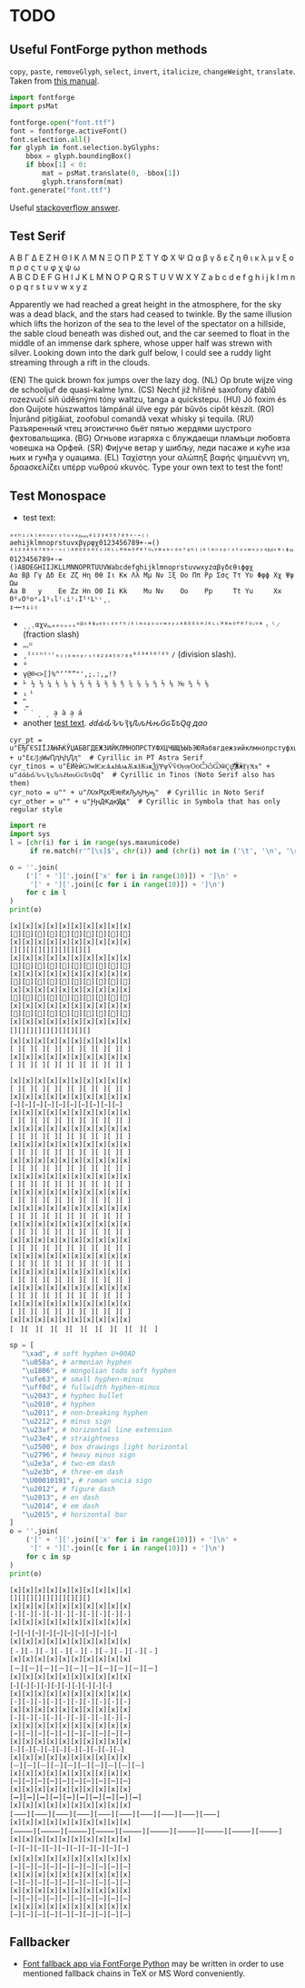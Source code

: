 # TODO

## Useful FontForge python methods

`copy`, `paste`, `removeGlyph`, `select`, `invert`, `italicize`, `changeWeight`, `translate`. Taken from [this manual](https://fontforge.github.io/python.html).

```py
import fontforge
import psMat

fontforge.open("font.ttf")
font = fontforge.activeFont()
font.selection.all()
for glyph in font.selection.byGlyphs:
    bbox = glyph.boundingBox()
    if bbox[1] < 0:
        mat = psMat.translate(0, -bbox[1])
        glyph.transform(mat)
font.generate("font.ttf")
```

Useful [stackoverflow answer](https://stackoverflow.com/questions/14557944/downsizing-an-otf-font-by-removing-glyphs/34132900#34132900).


## Test Serif

Α Β Γ Δ Ε Ζ Η Θ Ι Κ Λ Μ Ν Ξ Ο Π Ρ Σ Τ Υ Φ Χ Ψ Ω α β γ δ ε ζ η θ ι κ λ μ ν ξ ο π ρ σ ς τ υ φ χ ψ ω  
A B C D E F G H I J K L M N O P Q R S T U V W X Y Z a b c d e f g h i j k l m n o p q r s t u v w x y z

Apparently we had reached a great height in the atmosphere, for the sky was a dead black, and the stars had ceased to twinkle. By the same illusion which lifts the horizon of the sea to the level of the spectator on a hillside, the sable cloud beneath was dished out, and the car seemed to float in the middle of an immense dark sphere, whose upper half was strewn with silver. Looking down into the dark gulf below, I could see a ruddy light streaming through a rift in the clouds.

(EN) The quick brown fox jumps over the lazy dog. (NL) Op brute wijze ving de schooljuf de quasi-kalme lynx. (CS) Nechť již hříšné saxofony ďáblů rozezvučí síň úděsnými tóny waltzu, tanga a quickstepu. (HU) Jó foxim és don Quijote húszwattos lámpánál ülve egy pár bűvös cipőt készít. (RO) Înjurând pițigăiat, zoofobul comandă vexat whisky și tequila. (RU) Разъяренный чтец эгоистично бьёт пятью жердями шустрого фехтовальщика. (BG) Огньове изгаряха с блуждаещи пламъци любовта човешка на Орфей. (SR) Фијуче ветар у шибљу, леди пасаже и куће иза њих и гунђа у оџацима. (EL) Ταχίστηn your αλώπηξ βαφής ψημuένvη γη, δραaσκελίζει υπέρp νωθρού κkυνός. Type your own text to test the font!


## Test Monospace

* test text:

```
ₐₑₕᵢⱼₖₗₘₙₒₚᵣₛₜᵤᵥₓᵦᵧᵨᵩᵪ₀₁₂₃₄₅₆₇₈₉₊₋₌₍₎
aehijklmnoprstuvxβγρφχ0123456789+-=()
⁰¹²³⁴⁵⁶⁷⁸⁹⁺⁻⁼⁽⁾ᴬᴮᴰᴱᴳᴴᴵᶦᴶᴷᴸᶫᴹᴺᶰᴼᴾᴿᵀᵁᶸⱽᵂᵃᵇᶜᵈᵉᶠᵍʰⁱʲᵏˡᵐⁿᵒᵖʳˢᵗᵘᵛʷˣʸᶻᵅᵝᵞᵟᵋᶿᶥᶲᵠᵡ
0123456789+-=()ABDEGHIIJKLLMNNOPRTUUVWabcdefghijklmnoprstuvwxyzαβγδεθιϕφχ
Αα Ββ Γγ Δδ Εε Ζζ Ηη Θθ Ιι Κκ Λλ Μμ Νν Ξξ Οο Ππ Ρρ Σσς Ττ Υυ Φφϕ Χχ Ψψ Ωω
Aa B   y    Ee Zz Hn O0 Ii Kk    Mu Nv    Oo    Pp     Tt Yu     Xx      
0⁰₀Oᴼoᵒₒ1¹₁lˡₗiⁱᵢIᴵᶦLᴸᶫ˳ˌ
↕→←↑↓⇩⇧
```

* `ˎˏˌαχνᵦᵩₐₑₒᵤᵥₓᵅᵝᵟᵋᶿᶲᵠᵃᵇᶜᵈᵉᶠʰʲᵏˡᵐᵒᵖˢᵘᵛʷˣʸᶻᴬᴮᴰᴱᴳᴴᴶᴷᴸᶫᴹᴺᶰᴼᴾᴿᵀᵁᶸⱽᵂ` `ₗ` `ˡ` `⁄` (fraction slash)
* `ᵨᵧᵪᵞᵡ`
* `˳ᴵᶦⁱⁿᵗᶥʳₕᵢⱼₖₘₙₚᵣₛₜ₀₂₃₄₅₆₇₈₉⁰²³⁴⁵⁶⁷⁸⁹` `∕` (division slash).
* `ᵍ`
* `γ@®<>[]%^‘’“”"',;.:‚„!?`
* `⅟ ½ ⅓ ¼ ⅕ ⅙ ⅛ ⅔ ⅖ ¾ ⅗ ⅜ ⅘ ⅚ ⅝ ⅞ ↉ ⅐ ⅑ ⅒ ↉ ⅐ ⅑`
* `₁` `¹`
* `⎴⎵`
* `` ` ˋ ˎ ˏ a̖ à a̗ á ``
* another [test text](https://github.com/kiwi0fruit/sugartex/blob/master/sugartex.md).
*ԀԁԂԃԄԅԆԇԈԉԊԋԌԍԎԏԚԛ  даo*
```
cyr_pt = u"ЁЂЃЄЅІЇЈЉЊЋЌЎЏАБВГДЕЖЗИЙКЛМНОПРСТУФХЦЧШЩЪЫЬЭЮЯабвгдежзийклмнопрстуфхцчшщъыьэюяёђѓєѕіїјљњћќўџѢѣѲѳѴѵҊҋҌҍҎҏҐґҒғҔҕҖҗҘҙҚқҜҝҞҟҠҡҢңҤҥҦҧҨҩҪҫҬҭҮүҰұҲҳҴҵҶҷҸҹҺһҼҽҾҿӀӃӄӅӆӇӈӉӊӋӌӍӎӏӐӑӒӓӔӕӖӗӘәӚӛӜӝӞӟӠӡӢӣӤӥӦӧӨөӪӫӬӭӮӯӰӱӲӳӴӵӶӷӸӹӼӽ" + u"ԐԑԒԓԜԝԤԥԦԧԮԯ"  # Cyrillic in PT Astra Serif
cyr_tinos = u"ЀЍѐѝѠѡѤѥѦѧѨѩѪѫѬѭѮѯѰѱѶѷѸѹѺѻѼѽѾѿҀҁ҂҃҄҅҆҇҈҉ӁӂӺӻӾӿ" + u"ԀԁԂԃԄԅԆԇԈԉԊԋԌԍԎԏԚԛ"  # Cyrillic in Tinos (Noto Serif also has them)
cyr_noto = u"" + u"ԔԕԖԗԘԙԞԟԠԡԢԣ"  # Cyrillic in Noto Serif
cyr_other = u"" + u"ԨԩԪԫԬԭ"  # Cyrillic in Symbola that has only regular style

```

```py
import re
import sys
l = [chr(i) for i in range(sys.maxunicode)
     if re.match(r'^[\s]$', chr(i)) and (chr(i) not in ('\t', '\n', '\r', ' '))]

o = ''.join(
    ('[' + ']['.join(['x' for i in range(10)]) + ']\n' +
     '[' + ']['.join([c for i in range(10)]) + ']\n')
    for c in l
)
print(o)
```

```
[x][x][x][x][x][x][x][x][x][x]
[][][][][][][][][][]
[x][x][x][x][x][x][x][x][x][x]
[][][][][][][][][][]
[x][x][x][x][x][x][x][x][x][x]
[][][][][][][][][][]
[x][x][x][x][x][x][x][x][x][x]
[][][][][][][][][][]
[x][x][x][x][x][x][x][x][x][x]
[][][][][][][][][][]
[x][x][x][x][x][x][x][x][x][x]
[][][][][][][][][][]
[x][x][x][x][x][x][x][x][x][x]
[][][][][][][][][][]
[x][x][x][x][x][x][x][x][x][x]
[ ][ ][ ][ ][ ][ ][ ][ ][ ][ ]
[x][x][x][x][x][x][x][x][x][x]
[ ][ ][ ][ ][ ][ ][ ][ ][ ][ ]

[x][x][x][x][x][x][x][x][x][x]
[ ][ ][ ][ ][ ][ ][ ][ ][ ][ ]
[x][x][x][x][x][x][x][x][x][x]
[ ][ ][ ][ ][ ][ ][ ][ ][ ][ ]
[x][x][x][x][x][x][x][x][x][x]
[ ][ ][ ][ ][ ][ ][ ][ ][ ][ ]
[x][x][x][x][x][x][x][x][x][x]
[ ][ ][ ][ ][ ][ ][ ][ ][ ][ ]
[x][x][x][x][x][x][x][x][x][x]
[ ][ ][ ][ ][ ][ ][ ][ ][ ][ ]
[x][x][x][x][x][x][x][x][x][x]
[ ][ ][ ][ ][ ][ ][ ][ ][ ][ ]
[x][x][x][x][x][x][x][x][x][x]
[ ][ ][ ][ ][ ][ ][ ][ ][ ][ ]
[x][x][x][x][x][x][x][x][x][x]
[ ][ ][ ][ ][ ][ ][ ][ ][ ][ ]
[x][x][x][x][x][x][x][x][x][x]
[ ][ ][ ][ ][ ][ ][ ][ ][ ][ ]
[x][x][x][x][x][x][x][x][x][x]
[ ][ ][ ][ ][ ][ ][ ][ ][ ][ ]
[x][x][x][x][x][x][x][x][x][x]
[ ][ ][ ][ ][ ][ ][ ][ ][ ][ ]
[x][x][x][x][x][x][x][x][x][x]
[ ][ ][ ][ ][ ][ ][ ][ ][ ][ ]
[x][x][x][x][x][x][x][x][x][x]
[ ][ ][ ][ ][ ][ ][ ][ ][ ][ ]
[x][x][x][x][x][x][x][x][x][x]
[ ][ ][ ][ ][ ][ ][ ][ ][ ][ ]
[x][x][x][x][x][x][x][x][x][x]
[ ][ ][ ][ ][ ][ ][ ][ ][ ][ ]
[x][x][x][x][x][x][x][x][x][x]
[　][　][　][　][　][　][　][　][　][　]
```

```py
sp = [
   "\xad", # soft hyphen U+00AD
   "\u058a", # armenian hyphen
   "\u1806", # mongolian todo soft hyphen
   "\ufe63", # small hyphen-minus
   "\uff0d", # fullwidth hyphen-minus
   "\u2043", # hyphen bullet
   "\u2010", # hyphen
   "\u2011", # non-breaking hyphen
   "\u2212", # minus sign
   "\u23af", # horizontal line extension
   "\u23e4", # straightness
   "\u2500", # box drawings light horizontal
   "\u2796", # heavy minus sign
   "\u2e3a", # two-em dash
   "\u2e3b", # three-em dash
   "\U00010191", # roman uncia sign
   "\u2012", # figure dash
   "\u2013", # en dash
   "\u2014", # em dash
   "\u2015", # horizontal bar
]
o = ''.join(
    ('[' + ']['.join(['x' for i in range(10)]) + ']\n' +
     '[' + ']['.join([c for i in range(10)]) + ']\n')
    for c in sp
)
print(o)
```

```
[x][x][x][x][x][x][x][x][x][x]
[­][­][­][­][­][­][­][­][­][­]
[x][x][x][x][x][x][x][x][x][x]
[֊][֊][֊][֊][֊][֊][֊][֊][֊][֊]
[x][x][x][x][x][x][x][x][x][x]
[᠆][᠆][᠆][᠆][᠆][᠆][᠆][᠆][᠆][᠆]
[x][x][x][x][x][x][x][x][x][x]
[﹣][﹣][﹣][﹣][﹣][﹣][﹣][﹣][﹣][﹣]
[x][x][x][x][x][x][x][x][x][x]
[－][－][－][－][－][－][－][－][－][－]
[x][x][x][x][x][x][x][x][x][x]
[⁃][⁃][⁃][⁃][⁃][⁃][⁃][⁃][⁃][⁃]
[x][x][x][x][x][x][x][x][x][x]
[‐][‐][‐][‐][‐][‐][‐][‐][‐][‐]
[x][x][x][x][x][x][x][x][x][x]
[‑][‑][‑][‑][‑][‑][‑][‑][‑][‑]
[x][x][x][x][x][x][x][x][x][x]
[−][−][−][−][−][−][−][−][−][−]
[x][x][x][x][x][x][x][x][x][x]
[⎯][⎯][⎯][⎯][⎯][⎯][⎯][⎯][⎯][⎯]
[x][x][x][x][x][x][x][x][x][x]
[⏤][⏤][⏤][⏤][⏤][⏤][⏤][⏤][⏤][⏤]
[x][x][x][x][x][x][x][x][x][x]
[─][─][─][─][─][─][─][─][─][─]
[x][x][x][x][x][x][x][x][x][x]
[➖][➖][➖][➖][➖][➖][➖][➖][➖][➖]
[x][x][x][x][x][x][x][x][x][x]
[⸺][⸺][⸺][⸺][⸺][⸺][⸺][⸺][⸺][⸺]
[x][x][x][x][x][x][x][x][x][x]
[⸻][⸻][⸻][⸻][⸻][⸻][⸻][⸻][⸻][⸻]
[x][x][x][x][x][x][x][x][x][x]
[𐆑][𐆑][𐆑][𐆑][𐆑][𐆑][𐆑][𐆑][𐆑][𐆑]
[x][x][x][x][x][x][x][x][x][x]
[‒][‒][‒][‒][‒][‒][‒][‒][‒][‒]
[x][x][x][x][x][x][x][x][x][x]
[–][–][–][–][–][–][–][–][–][–]
[x][x][x][x][x][x][x][x][x][x]
[—][—][—][—][—][—][—][—][—][—]
[x][x][x][x][x][x][x][x][x][x]
[―][―][―][―][―][―][―][―][―][―]
```

## Fallbacker

* [Font fallback app via FontForge Python](https://github.com/cpitclaudel/monospacifier/issues/15) may be written in order to use mentioned fallback chains in TeX or MS Word conveniently.
